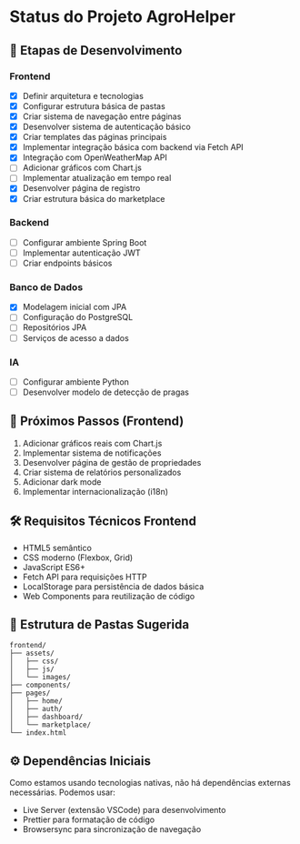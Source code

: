 # Status do Projeto AgroHelper

## 🚀 Etapas de Desenvolvimento

### Frontend
- [x] Definir arquitetura e tecnologias
- [x] Configurar estrutura básica de pastas
- [x] Criar sistema de navegação entre páginas
- [x] Desenvolver sistema de autenticação básico
- [x] Criar templates das páginas principais
- [x] Implementar integração básica com backend via Fetch API
- [x] Integração com OpenWeatherMap API
- [ ] Adicionar gráficos com Chart.js
- [ ] Implementar atualização em tempo real
- [x] Desenvolver página de registro
- [x] Criar estrutura básica do marketplace

### Backend
- [ ] Configurar ambiente Spring Boot
- [ ] Implementar autenticação JWT
- [ ] Criar endpoints básicos

### Banco de Dados
- [x] Modelagem inicial com JPA
- [ ] Configuração do PostgreSQL
- [ ] Repositórios JPA
- [ ] Serviços de acesso a dados

### IA
- [ ] Configurar ambiente Python
- [ ] Desenvolver modelo de detecção de pragas

## 📅 Próximos Passos (Frontend)

1. Adicionar gráficos reais com Chart.js
2. Implementar sistema de notificações
3. Desenvolver página de gestão de propriedades
4. Criar sistema de relatórios personalizados
5. Adicionar dark mode
6. Implementar internacionalização (i18n)

## 🛠️ Requisitos Técnicos Frontend

- HTML5 semântico
- CSS moderno (Flexbox, Grid)
- JavaScript ES6+
- Fetch API para requisições HTTP
- LocalStorage para persistência de dados básica
- Web Components para reutilização de código

## 📂 Estrutura de Pastas Sugerida

```
frontend/
├── assets/
│   ├── css/
│   ├── js/
│   └── images/
├── components/
├── pages/
│   ├── home/
│   ├── auth/
│   ├── dashboard/
│   └── marketplace/
└── index.html
```

## ⚙️ Dependências Iniciais

Como estamos usando tecnologias nativas, não há dependências externas necessárias. Podemos usar:

- Live Server (extensão VSCode) para desenvolvimento
- Prettier para formatação de código
- Browsersync para sincronização de navegação
